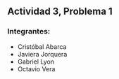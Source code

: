 ﻿## Actividad 3, Problema 1

### Integrantes:
- Cristóbal Abarca
- Javiera Jorquera
- Gabriel Lyon
- Octavio Vera

